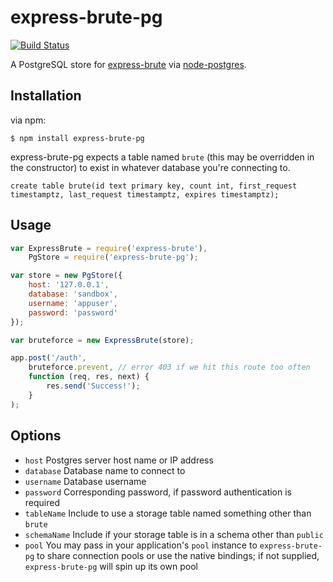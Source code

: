 express-brute-pg
===================

[![Build Status](https://travis-ci.org/reg0/express-brute-mssql.svg?branch=master)](https://travis-ci.org/reg0/express-brute-mssql)

A PostgreSQL store for [express-brute](https://github.com/AdamPflug/express-brute) via [node-postgres](https://github.com/brianc/node-postgres).

Installation
------------
via npm:

    $ npm install express-brute-pg

express-brute-pg expects a table named `brute` (this may be overridden in the constructor) to exist in whatever database you're connecting to.

    create table brute(id text primary key, count int, first_request timestamptz, last_request timestamptz, expires timestamptz);

Usage
-----
``` js
var ExpressBrute = require('express-brute'),
	PgStore = require('express-brute-pg');

var store = new PgStore({
	host: '127.0.0.1',
	database: 'sandbox',
	username: 'appuser',
	password: 'password'
});

var bruteforce = new ExpressBrute(store);

app.post('/auth',
	bruteforce.prevent, // error 403 if we hit this route too often
	function (req, res, next) {
		res.send('Success!');
	}
);
```

Options
-------
- `host`         Postgres server host name or IP address
- `database`     Database name to connect to
- `username`     Database username
- `password`     Corresponding password, if password authentication is required
- `tableName`    Include to use a storage table named something other than `brute`
- `schemaName`   Include if your storage table is in a schema other than `public`
- `pool`         You may pass in your application's `pool` instance to `express-brute-pg` to share connection pools or use the native bindings; if not supplied, `express-brute-pg` will spin up its own pool
